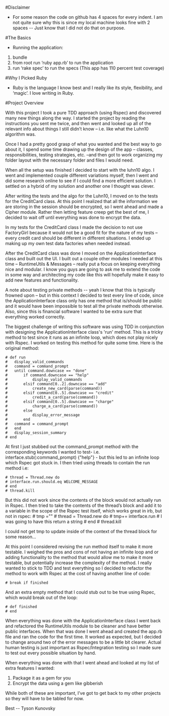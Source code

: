 #Disclaimer

- For some reason the code on github has 4 spaces for every indent. I am not quite sure why this is since my local machine looks fine with 2 spaces -- Just know that I did not do that on purpose.

#The Basics

- Running the application:
1. bundle
2. from root run ‘ruby app.rb’ to run the application
3. run ‘rake spec’ to run the specs (This app has 110 percent test coverage)

#Why I Picked Ruby

- Ruby is the language I know best and I really like its style, flexibility, and ‘magic’. I love writing in Ruby.

#Project Overview

With this project I took a pure TDD approach (using Rspec) and discovered many new things along the way. I started the project by reading the instructions you sent me twice, and then went and looked up all of the relevant info about things I still didn’t know – i.e. like what the Luhn10 algorithm was.

Once I had a pretty good grasp of what you wanted and the best way to go about it, I spend some time drawing up the design of the app – classes, responsibilities, testing strategies, etc. –and then got to work organizing my folder layout with the necessary folder and files I would need. 

When all the setup was finished I decided to start with the luhn10 algo. I went and implemented couple different variations myself, then I went and did some research online to see if I could find a more efficient solution. I settled on a hybrid of my solution and another one I thought was clever.

After writing the tests and the algo for the Luhn10, I moved on to the tests for the CreditCard class. At this point I realized that all the information we are storing in the session should be encrypted, so I went ahead and made a Cipher module. Rather then letting feature creep get the best of me, I decided to wait off until everything was done to encrypt the data.

In my tests for the CreditCard class I made the decision to not use FactoryGirl because it would not be a good fit for the nature of my tests – every credit card should be different in different situations. I ended up making up my own test data factories when needed instead.

After the CreditCard class was done I moved on the ApplicationInterface class and built out the UI. I built out a couple other modules I needed at this time – RuntimeUtils & Messages – really put a focus on keeping everything nice and modular. I know you guys are going to ask me to extend the code in some way and architecting my code like this will hopefully make it easy to add new features and functionality.

A note about testing private methods -- yeah I know that this is typically frowned upon – but in this context I decided to test every line of code, since the ApplicationInterface class only has one method that is/should be public and it would have been impossible to test all the private methods otherwise. Also, since this is financial software I wanted to be extra sure that everything worked correctly.

The biggest challenge of writing this software was using TDD in conjunction with designing the ApplicationInterface class's 'run' method. This is a tricky method to test since it runs as an infinite loop, which does not play nicely with Rspec. I worked on testing this method for quite some time. Here is the original method:

	# def run 
	# 	display_valid_commands
	# 	command = command_prompt
	# 	until command.downcase == "done"
	# 		if command.downcase == "help"
	# 			display_valid_commands
	# 		elsif command[0..2].downcase == "add"
	# 			create_new_card(parse(command))
	# 		elsif command[0..5].downcase == "credit"
	# 			credit_a_card(parse(command))
	# 		elsif command[0..5].downcase == "charge"
	# 			charge_a_card(parse(command))
	# 		else 
	# 			display_error_message
	# 		end
	# 	command = command_prompt
	# 	end
	# 	display_session_summary
	# end

At first I just stubbed out the command_prompt method with the corresponding
keywords  I wanted to test- i.e. interface.stub(:command_prompt) {"help"} - but this led to an infinite loop which Rspec got stuck in. I then tried using threads to contain the run method i.e:

	# thread = Thread.new do
	# interface.run.should.eq WELCOME_MESSAGE
	# end
	# thread.kill

But this did not work since the contents of the block would not actually run in Rspec. I then tried to take the contents of the thread’s block and add it to a variable in the scope of the Rspec test itself, which works great in irb, but not in rspec:
	# tmp =""
	# thread = Thread.new do
	# tmp+= interface.run # I was going to have this return a string
	# end
	# thread.kill

I could not get tmp to update inside of the context of the thread block for some reason…

 At this point I considered revising the run method itself to make it more testable.
I weighed the pros and cons of not having an infinite loop and or adding functionality to the method that would allow me to make it more testable, but potentially increase the complexity of the method. I really wanted to stick to TDD and test everything so I decided to refactor the method to work with Rspec at the cost of having another line of code:

	# break if finished

And an extra empty method that I could stub out to be true using Rspec, which would break out of the loop:

	# def finished
	# end

When everything was done with the ApplicationInterface class I went back and refactored the RuntimeUtils module to be cleaner and have better public interfaces. When that was done I went ahead and created the app.rb file and ran the code for the first time. It worked as expected, but I decided to change around two of the error messages to be a little bit clearer. Actual human testing is just important as Rspec/Integration testing so I made sure to test out every possible situation by hand.

When everything was done with that I went ahead and looked at my list of extra features I wanted:

1. Package it as a gem for you
2. Encrypt the data using a gem like gibberish 

While both of these are important, I’ve got to get back to my other projects so they will have to be tabled for now.

Best -- Tyson Kunovsky

